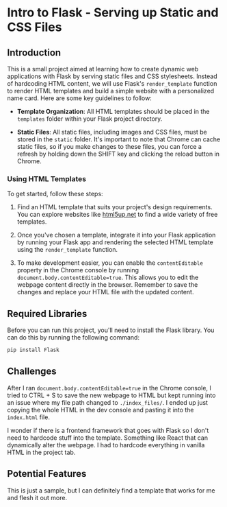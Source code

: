 # Intro to Flask - Serving up Static and CSS Files

## Introduction

This is a small project aimed at learning how to create dynamic web applications with Flask by serving static files and CSS stylesheets. Instead of hardcoding HTML content, we will use Flask's `render_template` function to render HTML templates and build a simple website with a personalized name card. Here are some key guidelines to follow:

- **Template Organization**: All HTML templates should be placed in the `templates` folder within your Flask project directory.

- **Static Files**: All static files, including images and CSS files, must be stored in the `static` folder. It's important to note that Chrome can cache static files, so if you make changes to these files, you can force a refresh by holding down the SHIFT key and clicking the reload button in Chrome.

### Using HTML Templates

To get started, follow these steps:

1. Find an HTML template that suits your project's design requirements. You can explore websites like [html5up.net](https://html5up.net/) to find a wide variety of free templates.

2. Once you've chosen a template, integrate it into your Flask application by running your Flask app and rendering the selected HTML template using the `render_template` function.

3. To make development easier, you can enable the `contentEditable` property in the Chrome console by running `document.body.contentEditable=true`. This allows you to edit the webpage content directly in the browser. Remember to save the changes and replace your HTML file with the updated content.

## Required Libraries

Before you can run this project, you'll need to install the Flask library. You can do this by running the following command:

```bash
pip install Flask
```

## Challenges

After I ran `document.body.contentEditable=true` in the Chrome console, I tried to CTRL + S to save the new webpage to HTML but kept running into an issue where my file path changed to `./index_files/`. I ended up just copying the whole HTML in the dev console and pasting it into the `index.html` file.

I wonder if there is a frontend framework that goes with Flask so I don't need to hardcode stuff into the template. Something like React that can dynamically alter the webpage. I had to hardcode everything in vanilla HTML in the project tab.

## Potential Features

This is just a sample, but I can definitely find a template that works for me and flesh it out more.
